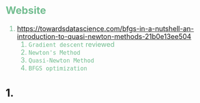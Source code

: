 <font color="#73BD90" size="4">

Website
-------
1. https://towardsdatascience.com/bfgs-in-a-nutshell-an-introduction-to-quasi-newton-methods-21b0e13ee504
    1. `Gradient descent` reviewed
    2. `Newton's Method`
    3. `Quasi-Newton Method`
    4. `BFGS optimization`

</font>


# 1. 